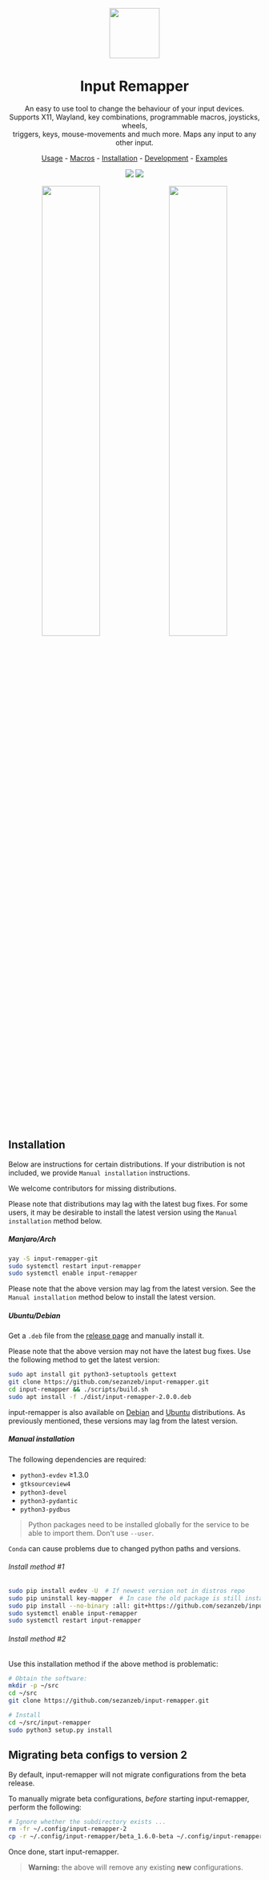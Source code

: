 <p align="center"><img src="data/input-remapper.svg" width=100/></p>

<h1 align="center">Input Remapper</h1>

<p align="center">
  An easy to use tool to change the behaviour of your input devices.<br/>
  Supports X11, Wayland, key combinations, programmable macros, joysticks, wheels,<br/>
  triggers, keys, mouse-movements and much more. Maps any input to any other input.
</p>

<p align="center"><a href="readme/usage.md">Usage</a> - <a href="readme/macros.md">Macros</a> - <a href="#installation">Installation</a> - <a href="readme/development.md">Development</a> - <a href="readme/examples.md">Examples</a></p>

<p align="center"><img src="readme/pylint.svg"/> <img src="readme/coverage.svg"/></p>


<p align="center">
  <img src="readme/screenshot.png" width="48%"/>
  &#160;
  <img src="readme/screenshot_2.png" width="48%"/>
</p>

## Installation

Below are instructions for certain distributions.  If your distribution
is not included, we provide `Manual installation` instructions.

We welcome contributors for missing distributions.

Please note that distributions may lag with the latest bug fixes.  For
some users, it may be desirable to install the latest version using the
`Manual installation` method below.

##### Manjaro/Arch

```bash
yay -S input-remapper-git
sudo systemctl restart input-remapper
sudo systemctl enable input-remapper
```

Please note that the above version may lag from the latest version.  See
the `Manual installation` method below to install the latest version.

##### Ubuntu/Debian

Get a `.deb` file from the [release
page](https://github.com/sezanzeb/input-remapper/releases) and manually
install it.

Please note that the above version may not have the latest bug fixes.
Use the following method to get the latest version:

```bash
sudo apt install git python3-setuptools gettext
git clone https://github.com/sezanzeb/input-remapper.git
cd input-remapper && ./scripts/build.sh
sudo apt install -f ./dist/input-remapper-2.0.0.deb
```

input-remapper is also available on [Debian](https://tracker.debian.org/pkg/input-remapper)
and [Ubuntu](https://packages.ubuntu.com/jammy/input-remapper)
distributions.  As previously mentioned, these versions may lag from the
latest version.

##### Manual installation

The following dependencies are required:

- `python3-evdev` ≥1.3.0
- `gtksourceview4`
- `python3-devel`
- `python3-pydantic`
- `python3-pydbus`

> Python packages need to be installed globally for the service to be able
> to import them.  Don't use `--user`.

`Conda` can cause problems due to changed python paths and versions.

###### Install method #1

```bash
sudo pip install evdev -U  # If newest version not in distros repo
sudo pip uninstall key-mapper  # In case the old package is still installed
sudo pip install --no-binary :all: git+https://github.com/sezanzeb/input-remapper.git
sudo systemctl enable input-remapper
sudo systemctl restart input-remapper
```

###### Install method #2

Use this installation method if the above method is problematic:

```bash
# Obtain the software:
mkdir -p ~/src
cd ~/src
git clone https://github.com/sezanzeb/input-remapper.git

# Install
cd ~/src/input-remapper
sudo python3 setup.py install
```

## Migrating beta configs to version 2

By default, input-remapper will not migrate configurations from the beta
release.

To manually migrate beta configurations, *before* starting
input-remapper, perform the following:

```bash
# Ignore whether the subdirectory exists ...
rm -fr ~/.config/input-remapper-2
cp -r ~/.config/input-remapper/beta_1.6.0-beta ~/.config/input-remapper-2
```

Once done, start input-remapper.

> **Warning:**  the above will remove any existing **new** configurations.
